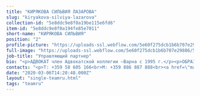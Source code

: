 ```yaml
---
title: "КИРЯКОВА СИЛЬВИЯ ЛАЗАРОВА"
slug: "kiryakova-silviya-lazarova"
collection-id: "5e8ddc9e8f0a19be115e6fd6"
item-id: "5e8ddc9e8f0a194fe85e7011"
short-name: "КИРЯКОВА СИЛЬВИЯ"
position: "2"
profile-picture: "https://uploads-ssl.webflow.com/5e60f275dcb1b6b707e29886/5e60f2ed1965c111f291c40f_5e52e2ad16879c411ac75cd6_5ca3920650cb2ea32021f18c_Kiryakova_Small.jpeg"
full-image: "https://uploads-ssl.webflow.com/5e60f275dcb1b6b707e29886/5e60f2ed1965c11f9091c410_5e52e2ad16879c567ec75cd5_5ca39210af774a68552a1ee0_Kiryakova.jpeg"
job-title: "Управляющий партнер"
bio: "<p>АДВОКАТ член Адвокатской коллегии –Варна с 1995 г.</p><p>ОБРАЗОВАНИЕ:Софийский Университет «Св. Климент Охридски»дипломировалась: в 1993 г.приобрела правоспособность: в 1994 г.</p><p>ОБЛАСТИ ПРАКТИКИ:Коммерческое и фирменное право, несостоятельность (банкротство), недвижимость истроительство, банки и финансы, коммерческие сделки, процессуальное представительствов суде и арбитраже.</p>"
contacts: "<p>T: +359 58 605 166<br>M: +359 886 887 888<br><a href=\"mailto:kiryakova@kantora.bg\">KIRYAKOVA@KANTORA.BG</a><br>SKYPE:&nbsp;ADVOKAT_SILVIYA_KIRYAKOVA</p>"
date: "2020-03-06T14:20:48.000Z"
layout: "single-teamru.html"
tags: "teamru"
---
```



